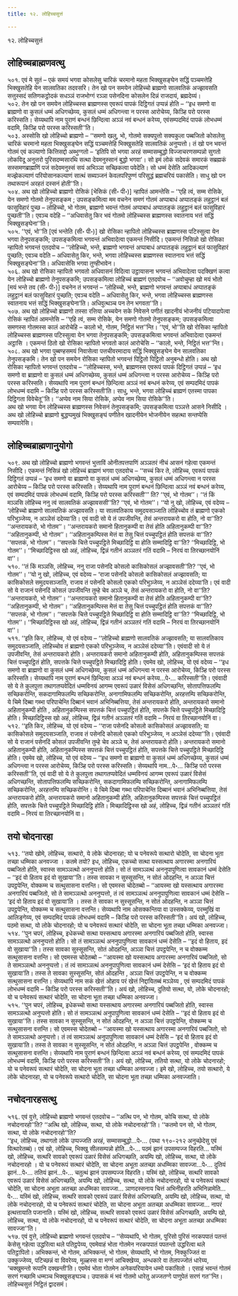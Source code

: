 ```yaml
---
title: १२. लोहिच्चसुत्तं

---
```

१२. लोहिच्चसुत्तं  


## लोहिच्चब्राह्मणवत्थु

५०१. एवं मे सुतं – एकं समयं भगवा कोसलेसु चारिकं चरमानो महता भिक्खुसङ्घेन सद्धिं पञ्चमत्तेहि भिक्खुसतेहि येन सालवतिका तदवसरि। तेन खो पन समयेन लोहिच्चो ब्राह्मणो सालवतिकं अज्झावसति सत्तुस्सदं सतिणकट्ठोदकं सधञ्ञं राजभोग्गं रञ्ञा पसेनदिना कोसलेन दिन्नं राजदायं, ब्रह्मदेय्यं।  
५०२. तेन खो पन समयेन लोहिच्चस्स ब्राह्मणस्स एवरूपं पापकं दिट्ठिगतं उप्पन्नं होति – ‘‘इध समणो वा ब्राह्मणो वा कुसलं धम्मं अधिगच्छेय्य, कुसलं धम्मं अधिगन्त्वा न परस्स आरोचेय्य, किञ्हि परो परस्स करिस्सति। सेय्यथापि नाम पुराणं बन्धनं छिन्दित्वा अञ्ञं नवं बन्धनं करेय्य, एवंसम्पदमिदं पापकं लोभधम्मं वदामि, किञ्हि परो परस्स करिस्सती’’ति।  
५०३. अस्सोसि खो लोहिच्चो ब्राह्मणो – ‘‘समणो खलु, भो, गोतमो सक्यपुत्तो सक्यकुला पब्बजितो कोसलेसु चारिकं चरमानो महता भिक्खुसङ्घेन सद्धिं पञ्चमत्तेहि भिक्खुसतेहि सालवतिकं अनुप्पत्तो। तं खो पन भवन्तं गोतमं एवं कल्याणो कित्तिसद्दो अब्भुग्गतो – ‘इतिपि सो भगवा अरहं सम्मासम्बुद्धो विज्जाचरणसम्पन्नो सुगतो लोकविदू अनुत्तरो पुरिसदम्मसारथि सत्था देवमनुस्सानं बुद्धो भगवा’। सो इमं लोकं सदेवकं समारकं सब्रह्मकं सस्समणब्राह्मणिं पजं सदेवमनुस्सं सयं अभिञ्ञा सच्छिकत्वा पवेदेति। सो धम्मं देसेति आदिकल्याणं मज्झेकल्याणं परियोसानकल्याणं सात्थं सब्यञ्जनं केवलपरिपुण्णं परिसुद्धं ब्रह्मचरियं पकासेति। साधु खो पन तथारूपानं अरहतं दस्सनं होती’’ति।  
५०४. अथ खो लोहिच्चो ब्राह्मणो रोसिकं [भेसिकं (सी॰ पी॰)] न्हापितं आमन्तेसि – ‘‘एहि त्वं, सम्म रोसिके, येन समणो गोतमो तेनुपसङ्कम ; उपसङ्कमित्वा मम वचनेन समणं गोतमं अप्पाबाधं अप्पातङ्कं लहुट्ठानं बलं फासुविहारं पुच्छ – लोहिच्चो, भो गोतम, ब्राह्मणो भवन्तं गोतमं अप्पाबाधं अप्पातङ्कं लहुट्ठानं बलं फासुविहारं पुच्छती’’ति। एवञ्च वदेहि – ‘‘अधिवासेतु किर भवं गोतमो लोहिच्चस्स ब्राह्मणस्स स्वातनाय भत्तं सद्धिं भिक्खुसङ्घेना’’ति।  
५०५. ‘‘एवं, भो’’ति [एवं भन्तेति (सी॰ पी॰)] खो रोसिका न्हापितो लोहिच्चस्स ब्राह्मणस्स पटिस्सुत्वा येन भगवा तेनुपसङ्कमि; उपसङ्कमित्वा भगवन्तं अभिवादेत्वा एकमन्तं निसीदि। एकमन्तं निसिन्नो खो रोसिका न्हापितो भगवन्तं एतदवोच – ‘‘लोहिच्चो, भन्ते, ब्राह्मणो भगवन्तं अप्पाबाधं अप्पातङ्कं लहुट्ठानं बलं फासुविहारं पुच्छति; एवञ्च वदेति – अधिवासेतु किर, भन्ते, भगवा लोहिच्चस्स ब्राह्मणस्स स्वातनाय भत्तं सद्धिं भिक्खुसङ्घेना’’ति। अधिवासेसि भगवा तुण्हीभावेन।  
५०६. अथ खो रोसिका न्हापितो भगवतो अधिवासनं विदित्वा उट्ठायासना भगवन्तं अभिवादेत्वा पदक्खिणं कत्वा येन लोहिच्चो ब्राह्मणो तेनुपसङ्कमि; उपसङ्कमित्वा लोहिच्चं ब्राह्मणं एतदवोच – ‘‘अवोचुम्हा खो मयं भोतो [मयं भन्ते तव (सी॰ पी॰)] वचनेन तं भगवन्तं – ‘लोहिच्चो, भन्ते, ब्राह्मणो भगवन्तं अप्पाबाधं अप्पातङ्कं लहुट्ठानं बलं फासुविहारं पुच्छति; एवञ्च वदेति – अधिवासेतु किर, भन्ते, भगवा लोहिच्चस्स ब्राह्मणस्स स्वातनाय भत्तं सद्धिं भिक्खुसङ्घेना’ति। अधिवुत्थञ्च पन तेन भगवता’’ति।  
५०७. अथ खो लोहिच्चो ब्राह्मणो तस्सा रत्तिया अच्चयेन सके निवेसने पणीतं खादनीयं भोजनीयं पटियादापेत्वा रोसिकं न्हापितं आमन्तेसि – ‘‘एहि त्वं, सम्म रोसिके, येन समणो गोतमो तेनुपसङ्कम; उपसङ्कमित्वा समणस्स गोतमस्स कालं आरोचेहि – कालो भो, गोतम, निट्ठितं भत्त’’न्ति। ‘‘एवं, भो’’ति खो रोसिका न्हापितो लोहिच्चस्स ब्राह्मणस्स पटिस्सुत्वा येन भगवा तेनुपसङ्कमि; उपसङ्कमित्वा भगवन्तं अभिवादेत्वा एकमन्तं अट्ठासि । एकमन्तं ठितो खो रोसिका न्हापितो भगवतो कालं आरोचेसि – ‘‘कालो, भन्ते, निट्ठितं भत्त’’न्ति।  
५०८. अथ खो भगवा पुब्बण्हसमयं निवासेत्वा पत्तचीवरमादाय सद्धिं भिक्खुसङ्घेन येन सालवतिका तेनुपसङ्कमि। तेन खो पन समयेन रोसिका न्हापितो भगवन्तं पिट्ठितो पिट्ठितो अनुबन्धो होति। अथ खो रोसिका न्हापितो भगवन्तं एतदवोच – ‘‘लोहिच्चस्स, भन्ते, ब्राह्मणस्स एवरूपं पापकं दिट्ठिगतं उप्पन्नं – ‘इध समणो वा ब्राह्मणो वा कुसलं धम्मं अधिगच्छेय्य, कुसलं धम्मं अधिगन्त्वा न परस्स आरोचेय्य – किञ्हि परो परस्स करिस्सति। सेय्यथापि नाम पुराणं बन्धनं छिन्दित्वा अञ्ञं नवं बन्धनं करेय्य, एवं सम्पदमिदं पापकं लोभधम्मं वदामि – किञ्हि परो परस्स करिस्सती’ति। साधु, भन्ते, भगवा लोहिच्चं ब्राह्मणं एतस्मा पापका दिट्ठिगता विवेचेतू’’ति। ‘‘अप्पेव नाम सिया रोसिके, अप्पेव नाम सिया रोसिके’’ति।  
अथ खो भगवा येन लोहिच्चस्स ब्राह्मणस्स निवेसनं तेनुपसङ्कमि; उपसङ्कमित्वा पञ्ञत्ते आसने निसीदि । अथ खो लोहिच्चो ब्राह्मणो बुद्धप्पमुखं भिक्खुसङ्घं पणीतेन खादनीयेन भोजनीयेन सहत्था सन्तप्पेसि सम्पवारेसि।  


## लोहिच्चब्राह्मणानुयोगो

५०९. अथ खो लोहिच्चो ब्राह्मणो भगवन्तं भुत्ताविं ओनीतपत्तपाणिं अञ्ञतरं नीचं आसनं गहेत्वा एकमन्तं निसीदि। एकमन्तं निसिन्नं खो लोहिच्चं ब्राह्मणं भगवा एतदवोच – ‘‘सच्चं किर ते, लोहिच्च, एवरूपं पापकं दिट्ठिगतं उप्पन्नं – ‘इध समणो वा ब्राह्मणो वा कुसलं धम्मं अधिगच्छेय्य, कुसलं धम्मं अधिगन्त्वा न परस्स आरोचेय्य – किञ्हि परो परस्स करिस्सति। सेय्यथापि नाम पुराणं बन्धनं छिन्दित्वा अञ्ञं नवं बन्धनं करेय्य, एवं सम्पदमिदं पापकं लोभधम्मं वदामि, किञ्हि परो परस्स करिस्सती’’’ ति? ‘‘एवं, भो गोतम’’। ‘‘तं किं मञ्ञसि लोहिच्च ननु त्वं सालवतिकं अज्झावससी’’ति? ‘‘एवं, भो गोतम’’। ‘‘यो नु खो, लोहिच्च, एवं वदेय्य – ‘लोहिच्चो ब्राह्मणो सालवतिकं अज्झावसति। या सालवतिकाय समुदयसञ्जाति लोहिच्चोव तं ब्राह्मणो एकको परिभुञ्जेय्य, न अञ्ञेसं ददेय्या’ति। एवं वादी सो ये तं उपजीवन्ति, तेसं अन्तरायकरो वा होति, नो वा’’ति?  
‘‘अन्तरायकरो, भो गोतम’’। ‘‘अन्तरायकरो समानो हितानुकम्पी वा तेसं होति अहितानुकम्पी वा’’ति? ‘‘अहितानुकम्पी, भो गोतम’’। ‘‘अहितानुकम्पिस्स मेत्तं वा तेसु चित्तं पच्चुपट्ठितं होति सपत्तकं वा’’ति? ‘‘सपत्तकं, भो गोतम’’। ‘‘सपत्तके चित्ते पच्चुपट्ठिते मिच्छादिट्ठि वा होति सम्मादिट्ठि वा’’ति? ‘‘मिच्छादिट्ठि, भो गोतम’’। ‘‘मिच्छादिट्ठिस्स खो अहं, लोहिच्च, द्विन्नं गतीनं अञ्ञतरं गतिं वदामि – निरयं वा तिरच्छानयोनिं वा’’।  
५१०. ‘‘तं किं मञ्ञसि, लोहिच्च, ननु राजा पसेनदि कोसलो कासिकोसलं अज्झावसती’’ति? ‘‘एवं, भो गोतम’’। ‘‘यो नु खो, लोहिच्च, एवं वदेय्य – ‘राजा पसेनदि कोसलो कासिकोसलं अज्झावसति; या कासिकोसले समुदयसञ्जाति, राजाव तं पसेनदि कोसलो एकको परिभुञ्जेय्य, न अञ्ञेसं ददेय्या’ति। एवं वादी सो ये राजानं पसेनदिं कोसलं उपजीवन्ति तुम्हे चेव अञ्ञे च, तेसं अन्तरायकरो वा होति, नो वा’’ति?  
‘‘अन्तरायकरो, भो गोतम’’। ‘‘अन्तरायकरो समानो हितानुकम्पी वा तेसं होति अहितानुकम्पी वा’’ति? ‘‘अहितानुकम्पी, भो गोतम’’। ‘‘अहितानुकम्पिस्स मेत्तं वा तेसु चित्तं पच्चुपट्ठितं होति सपत्तकं वा’’ति? ‘‘सपत्तकं, भो गोतम’’। ‘‘सपत्तके चित्ते पच्चुपट्ठिते मिच्छादिट्ठि वा होति सम्मादिट्ठि वा’’ति? ‘‘मिच्छादिट्ठि, भो गोतम’’। ‘‘मिच्छादिट्ठिस्स खो अहं, लोहिच्च, द्विन्नं गतीनं अञ्ञतरं गतिं वदामि – निरयं वा तिरच्छानयोनिं वा’’।  
५११. ‘‘इति किर, लोहिच्च, यो एवं वदेय्य – ‘‘लोहिच्चो ब्राह्मणो सालवतिकं अज्झावसति; या सालवतिकाय समुदयसञ्जाति, लोहिच्चोव तं ब्राह्मणो एकको परिभुञ्जेय्य, न अञ्ञेसं ददेय्या’’ति। एवंवादी सो ये तं उपजीवन्ति, तेसं अन्तरायकरो होति। अन्तरायकरो समानो अहितानुकम्पी होति, अहितानुकम्पिस्स सपत्तकं चित्तं पच्चुपट्ठितं होति, सपत्तके चित्ते पच्चुपट्ठिते मिच्छादिट्ठि होति। एवमेव खो, लोहिच्च, यो एवं वदेय्य – ‘‘इध समणो वा ब्राह्मणो वा कुसलं धम्मं अधिगच्छेय्य, कुसलं धम्मं अधिगन्त्वा न परस्स आरोचेय्य, किञ्हि परो परस्स करिस्सति। सेय्यथापि नाम पुराणं बन्धनं छिन्दित्वा अञ्ञं नवं बन्धनं करेय्य…पे॰… करिस्सती’’ति। एवंवादी सो ये ते कुलपुत्ता तथागतप्पवेदितं धम्मविनयं आगम्म एवरूपं उळारं विसेसं अधिगच्छन्ति, सोतापत्तिफलम्पि सच्छिकरोन्ति, सकदागामिफलम्पि सच्छिकरोन्ति, अनागामिफलम्पि सच्छिकरोन्ति, अरहत्तम्पि सच्छिकरोन्ति, ये चिमे दिब्बा गब्भा परिपाचेन्ति दिब्बानं भवानं अभिनिब्बत्तिया, तेसं अन्तरायकरो होति, अन्तरायकरो समानो अहितानुकम्पी होति , अहितानुकम्पिस्स सपत्तकं चित्तं पच्चुपट्ठितं होति, सपत्तके चित्ते पच्चुपट्ठिते मिच्छादिट्ठि होति। मिच्छादिट्ठिस्स खो अहं, लोहिच्च, द्विन्नं गतीनं अञ्ञतरं गतिं वदामि – निरयं वा तिरच्छानयोनिं वा।  
५१२. ‘‘इति किर, लोहिच्च, यो एवं वदेय्य – ‘‘राजा पसेनदि कोसलो कासिकोसलं अज्झावसति; या कासिकोसले समुदयसञ्जाति, राजाव तं पसेनदि कोसलो एकको परिभुञ्जेय्य, न अञ्ञेसं ददेय्या’’ति। एवंवादी सो ये राजानं पसेनदिं कोसलं उपजीवन्ति तुम्हे चेव अञ्ञे च, तेसं अन्तरायकरो होति। अन्तरायकरो समानो अहितानुकम्पी होति, अहितानुकम्पिस्स सपत्तकं चित्तं पच्चुपट्ठितं होति, सपत्तके चित्ते पच्चुपट्ठिते मिच्छादिट्ठि होति। एवमेव खो, लोहिच्च, यो एवं वदेय्य – ‘‘इध समणो वा ब्राह्मणो वा कुसलं धम्मं अधिगच्छेय्य, कुसलं धम्मं अधिगन्त्वा न परस्स आरोचेय्य, किञ्हि परो परस्स करिस्सति। सेय्यथापि नाम…पे॰… किञ्हि परो परस्स करिस्सती’’ति, एवं वादी सो ये ते कुलपुत्ता तथागतप्पवेदितं धम्मविनयं आगम्म एवरूपं उळारं विसेसं अधिगच्छन्ति, सोतापत्तिफलम्पि सच्छिकरोन्ति, सकदागामिफलम्पि सच्छिकरोन्ति, अनागामिफलम्पि सच्छिकरोन्ति, अरहत्तम्पि सच्छिकरोन्ति। ये चिमे दिब्बा गब्भा परिपाचेन्ति दिब्बानं भवानं अभिनिब्बत्तिया, तेसं अन्तरायकरो होति, अन्तरायकरो समानो अहितानुकम्पी होति, अहितानुकम्पिस्स सपत्तकं चित्तं पच्चुपट्ठितं होति, सपत्तके चित्ते पच्चुपट्ठिते मिच्छादिट्ठि होति। मिच्छादिट्ठिस्स खो अहं, लोहिच्च, द्विन्नं गतीनं अञ्ञतरं गतिं वदामि – निरयं वा तिरच्छानयोनिं वा।  


## तयो चोदनारहा

५१३. ‘‘तयो खोमे, लोहिच्च, सत्थारो, ये लोके चोदनारहा; यो च पनेवरूपे सत्थारो चोदेति, सा चोदना भूता तच्छा धम्मिका अनवज्जा । कतमे तयो? इध, लोहिच्च, एकच्चो सत्था यस्सत्थाय अगारस्मा अनगारियं पब्बजितो होति, स्वास्स सामञ्ञत्थो अननुप्पत्तो होति। सो तं सामञ्ञत्थं अननुपापुणित्वा सावकानं धम्मं देसेति – ‘‘इदं वो हिताय इदं वो सुखाया’’ति। तस्स सावका न सुस्सूसन्ति, न सोतं ओदहन्ति, न अञ्ञा चित्तं उपट्ठपेन्ति, वोक्कम्म च सत्थुसासना वत्तन्ति। सो एवमस्स चोदेतब्बो – ‘‘आयस्मा खो यस्सत्थाय अगारस्मा अनगारियं पब्बजितो, सो ते सामञ्ञत्थो अननुप्पत्तो, तं त्वं सामञ्ञत्थं अननुपापुणित्वा सावकानं धम्मं देसेसि – ‘इदं वो हिताय इदं वो सुखाया’ति । तस्स ते सावका न सुस्सूसन्ति, न सोतं ओदहन्ति, न अञ्ञा चित्तं उपट्ठपेन्ति, वोक्कम्म च सत्थुसासना वत्तन्ति। सेय्यथापि नाम ओसक्कन्तिया वा उस्सक्केय्य, परम्मुखिं वा आलिङ्गेय्य, एवं सम्पदमिदं पापकं लोभधम्मं वदामि – किञ्हि परो परस्स करिस्सती’’ति। अयं खो, लोहिच्च, पठमो सत्था, यो लोके चोदनारहो; यो च पनेवरूपं सत्थारं चोदेति, सा चोदना भूता तच्छा धम्मिका अनवज्जा।  
५१४. ‘‘पुन चपरं, लोहिच्च, इधेकच्चो सत्था यस्सत्थाय अगारस्मा अनगारियं पब्बजितो होति, स्वास्स सामञ्ञत्थो अननुप्पत्तो होति। सो तं सामञ्ञत्थं अननुपापुणित्वा सावकानं धम्मं देसेति – ‘‘इदं वो हिताय, इदं वो सुखाया’’ति। तस्स सावका सुस्सूसन्ति, सोतं ओदहन्ति, अञ्ञा चित्तं उपट्ठपेन्ति, न च वोक्कम्म सत्थुसासना वत्तन्ति। सो एवमस्स चोदेतब्बो – ‘‘आयस्मा खो यस्सत्थाय अगारस्मा अनगारियं पब्बजितो, सो ते सामञ्ञत्थो अननुप्पत्तो। तं त्वं सामञ्ञत्थं अननुपापुणित्वा सावकानं धम्मं देसेसि – ‘इदं वो हिताय इदं वो सुखाया’ति। तस्स ते सावका सुस्सूसन्ति, सोतं ओदहन्ति , अञ्ञा चित्तं उपट्ठपेन्ति, न च वोक्कम्म सत्थुसासना वत्तन्ति। सेय्यथापि नाम सकं खेत्तं ओहाय परं खेत्तं निद्दायितब्बं मञ्ञेय्य , एवं सम्पदमिदं पापकं लोभधम्मं वदामि – किञ्हि परो परस्स करिस्सती’’ति। अयं खो, लोहिच्च, दुतियो सत्था, यो, लोके चोदनारहो; यो च पनेवरूपं सत्थारं चोदेति, सा चोदना भूता तच्छा धम्मिका अनवज्जा।  
५१५. ‘‘पुन चपरं, लोहिच्च, इधेकच्चो सत्था यस्सत्थाय अगारस्मा अनगारियं पब्बजितो होति, स्वास्स सामञ्ञत्थो अनुप्पत्तो होति। सो तं सामञ्ञत्थं अनुपापुणित्वा सावकानं धम्मं देसेति – ‘‘इदं वो हिताय इदं वो सुखाया’’ति। तस्स सावका न सुस्सूसन्ति, न सोतं ओदहन्ति, न अञ्ञा चित्तं उपट्ठपेन्ति, वोक्कम्म च सत्थुसासना वत्तन्ति। सो एवमस्स चोदेतब्बो – ‘‘आयस्मा खो यस्सत्थाय अगारस्मा अनगारियं पब्बजितो, सो ते सामञ्ञत्थो अनुप्पत्तो। तं त्वं सामञ्ञत्थं अनुपापुणित्वा सावकानं धम्मं देसेसि – ‘इदं वो हिताय इदं वो सुखाया’ति। तस्स ते सावका न सुस्सूसन्ति, न सोतं ओदहन्ति, न अञ्ञा चित्तं उपट्ठपेन्ति , वोक्कम्म च सत्थुसासना वत्तन्ति। सेय्यथापि नाम पुराणं बन्धनं छिन्दित्वा अञ्ञं नवं बन्धनं करेय्य, एवं सम्पदमिदं पापकं लोभधम्मं वदामि, किञ्हि परो परस्स करिस्सती’’ति। अयं खो, लोहिच्च, ततियो सत्था, यो लोके चोदनारहो; यो च पनेवरूपं सत्थारं चोदेति, सा चोदना भूता तच्छा धम्मिका अनवज्जा। इमे खो, लोहिच्च, तयो सत्थारो, ये लोके चोदनारहा, यो च पनेवरूपे सत्थारो चोदेति, सा चोदना भूता तच्छा धम्मिका अनवज्जाति।  


## नचोदनारहसत्थु

५१६. एवं वुत्ते, लोहिच्चो ब्राह्मणो भगवन्तं एतदवोच – ‘‘अत्थि पन, भो गोतम, कोचि सत्था, यो लोके नचोदनारहो’’ति? ‘‘अत्थि खो, लोहिच्च, सत्था, यो लोके नचोदनारहो’’ति। ‘‘कतमो पन सो, भो गोतम, सत्था, यो लोके नचोदनारहो’’ति?  
‘‘इध, लोहिच्च, तथागतो लोके उप्पज्जति अरहं, सम्मासम्बुद्धो…पे॰… (यथा १९०-२१२ अनुच्छेदेसु एवं वित्थारेतब्बं)। एवं खो, लोहिच्च, भिक्खु सीलसम्पन्नो होति…पे॰… पठमं झानं उपसम्पज्ज विहरति… यस्मिं खो, लोहिच्च, सत्थरि सावको एवरूपं उळारं विसेसं अधिगच्छति, अयम्पि खो, लोहिच्च, सत्था, यो लोके नचोदनारहो । यो च पनेवरूपं सत्थारं चोदेति, सा चोदना अभूता अतच्छा अधम्मिका सावज्जा…पे॰… दुतियं झानं…पे॰… ततियं झानं…पे॰… चतुत्थं झानं उपसम्पज्ज विहरति। यस्मिं खो, लोहिच्च, सत्थरि सावको एवरूपं उळारं विसेसं अधिगच्छति, अयम्पि खो, लोहिच्च, सत्था, यो लोके नचोदनारहो, यो च पनेवरूपं सत्थारं चोदेति, सा चोदना अभूता अतच्छा अधम्मिका सावज्जा… ञाणदस्सनाय चित्तं अभिनीहरति अभिनिन्नामेति…पे॰… यस्मिं खो, लोहिच्च, सत्थरि सावको एवरूपं उळारं विसेसं अधिगच्छति, अयम्पि खो, लोहिच्च, सत्था, यो लोके नचोदनारहो, यो च पनेवरूपं सत्थारं चोदेति, सा चोदना अभूता अतच्छा अधम्मिका सावज्जा… नापरं इत्थत्तायाति पजानाति। यस्मिं खो, लोहिच्च, सत्थरि सावको एवरूपं उळारं विसेसं अधिगच्छति, अयम्पि खो, लोहिच्च, सत्था, यो लोके नचोदनारहो, यो च पनेवरूपं सत्थारं चोदेति, सा चोदना अभूता अतच्छा अधम्मिका सावज्जा’’ति।  
५१७. एवं वुत्ते, लोहिच्चो ब्राह्मणो भगवन्तं एतदवोच – ‘‘सेय्यथापि, भो गोतम, पुरिसो पुरिसं नरकपपातं पतन्तं केसेसु गहेत्वा उद्धरित्वा थले पतिट्ठपेय्य, एवमेवाहं भोता गोतमेन नरकपपातं पपतन्तो उद्धरित्वा थले पतिट्ठापितो। अभिक्कन्तं, भो गोतम, अभिक्कन्तं, भो गोतम, सेय्यथापि, भो गोतम, निक्कुज्जितं वा उक्कुज्जेय्य, पटिच्छन्नं वा विवरेय्य, मूळ्हस्स वा मग्गं आचिक्खेय्य, अन्धकारे वा तेलपज्जोतं धारेय्य, ‘चक्खुमन्तो रूपानि दक्खन्ती’ति। एवमेवं भोता गोतमेन अनेकपरियायेन धम्मो पकासितो । एसाहं भवन्तं गोतमं सरणं गच्छामि धम्मञ्च भिक्खुसङ्घञ्च। उपासकं मं भवं गोतमो धारेतु अज्जतग्गे पाणुपेतं सरणं गत’’न्ति।  
लोहिच्चसुत्तं निट्ठितं द्वादसमं।  